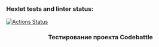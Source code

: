 ### Hexlet tests and linter status:
[![Actions Status](https://github.com/LucyMurrr/qa-engineer-project-85/actions/workflows/hexlet-check.yml/badge.svg)](https://github.com/LucyMurrr/qa-engineer-project-85/actions)
<center><h3>Тестирование проекта Codebattle</h3></center>
